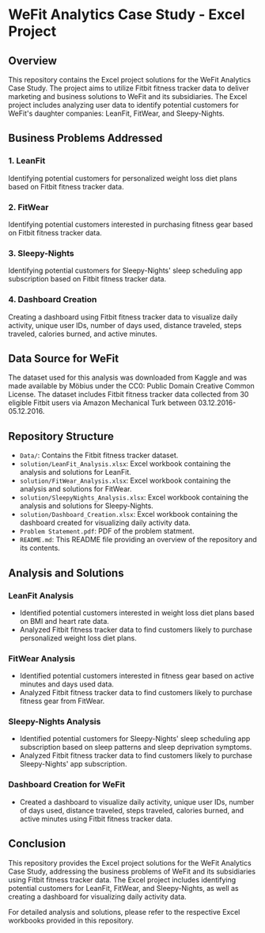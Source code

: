 # WeFit Analytics Case Study - Excel Project

## Overview

This repository contains the Excel project solutions for the WeFit Analytics Case Study. The project aims to utilize Fitbit fitness tracker data to deliver marketing and business solutions to WeFit and its subsidiaries. The Excel project includes analyzing user data to identify potential customers for WeFit's daughter companies: LeanFit, FitWear, and Sleepy-Nights.

## Business Problems Addressed

### 1. LeanFit
Identifying potential customers for personalized weight loss diet plans based on Fitbit fitness tracker data.

### 2. FitWear
Identifying potential customers interested in purchasing fitness gear based on Fitbit fitness tracker data.

### 3. Sleepy-Nights
Identifying potential customers for Sleepy-Nights' sleep scheduling app subscription based on Fitbit fitness tracker data.

### 4. Dashboard Creation
Creating a dashboard using Fitbit fitness tracker data to visualize daily activity, unique user IDs, number of days used, distance traveled, steps traveled, calories burned, and active minutes.

## Data Source for WeFit

The dataset used for this analysis was downloaded from Kaggle and was made available by Möbius under the CC0: Public Domain Creative Common License. The dataset includes Fitbit fitness tracker data collected from 30 eligible Fitbit users via Amazon Mechanical Turk between 03.12.2016-05.12.2016.

## Repository Structure

- `Data/`: Contains the Fitbit fitness tracker dataset.
- `solution/LeanFit_Analysis.xlsx`: Excel workbook containing the analysis and solutions for LeanFit.
- `solution/FitWear_Analysis.xlsx`: Excel workbook containing the analysis and solutions for FitWear.
- `solution/SleepyNights_Analysis.xlsx`: Excel workbook containing the analysis and solutions for Sleepy-Nights.
- `solution/Dashboard_Creation.xlsx`: Excel workbook containing the dashboard created for visualizing daily activity data.
- `Problem Statement.pdf`: PDF of the problem statment.
- `README.md`: This README file providing an overview of the repository and its contents.

## Analysis and Solutions

### LeanFit Analysis
- Identified potential customers interested in weight loss diet plans based on BMI and heart rate data.
- Analyzed Fitbit fitness tracker data to find customers likely to purchase personalized weight loss diet plans.

### FitWear Analysis
- Identified potential customers interested in fitness gear based on active minutes and days used data.
- Analyzed Fitbit fitness tracker data to find customers likely to purchase fitness gear from FitWear.

### Sleepy-Nights Analysis
- Identified potential customers for Sleepy-Nights' sleep scheduling app subscription based on sleep patterns and sleep deprivation symptoms.
- Analyzed Fitbit fitness tracker data to find customers likely to purchase Sleepy-Nights' app subscription.

### Dashboard Creation for WeFit
- Created a dashboard to visualize daily activity, unique user IDs, number of days used, distance traveled, steps traveled, calories burned, and active minutes using Fitbit fitness tracker data.

## Conclusion

This repository provides the Excel project solutions for the WeFit Analytics Case Study, addressing the business problems of WeFit and its subsidiaries using Fitbit fitness tracker data. The Excel project includes identifying potential customers for LeanFit, FitWear, and Sleepy-Nights, as well as creating a dashboard for visualizing daily activity data.

For detailed analysis and solutions, please refer to the respective Excel workbooks provided in this repository.
